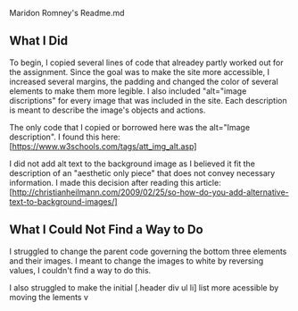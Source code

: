 Maridon Romney's Readme.md

## What I Did ##

  To begin, I copied several lines of code that alreadey partly worked out for the assignment. 
  Since the goal was to make the site more accessible, I increased several margins, the padding and changed the color of several elements to make them more legible. I also included "alt="image discriptions" for every image that was included in the site. Each description is meant to describe the image's objects and actions. 
  
  The only code that I copied or borrowed here was the alt="Image description". I found this here: 
  [https://www.w3schools.com/tags/att_img_alt.asp]

  I did not add alt text to the background image as I believed it fit the description of an "aesthetic only piece" that does not convey necessary information. I made this decision after reading this article: 
  [http://christianheilmann.com/2009/02/25/so-how-do-you-add-alternative-text-to-background-images/]


## What I Could Not Find a Way to Do ##

  I struggled to change the parent code governing the bottom three elements and their images. I meant to change the images to white by reversing values, I couldn't find a way to do this. 

  I also struggled to make the initial [.header div ul li] list more acessible by moving the lements v 